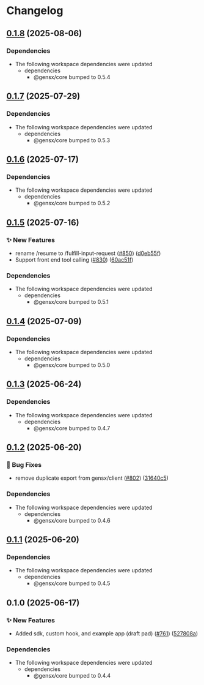 # Changelog

## [0.1.8](https://github.com/gensx-inc/gensx/compare/gensx-client-v0.1.7...gensx-client-v0.1.8) (2025-08-06)


### Dependencies

* The following workspace dependencies were updated
  * dependencies
    * @gensx/core bumped to 0.5.4

## [0.1.7](https://github.com/gensx-inc/gensx/compare/gensx-client-v0.1.6...gensx-client-v0.1.7) (2025-07-29)


### Dependencies

* The following workspace dependencies were updated
  * dependencies
    * @gensx/core bumped to 0.5.3

## [0.1.6](https://github.com/gensx-inc/gensx/compare/gensx-client-v0.1.5...gensx-client-v0.1.6) (2025-07-17)


### Dependencies

* The following workspace dependencies were updated
  * dependencies
    * @gensx/core bumped to 0.5.2

## [0.1.5](https://github.com/gensx-inc/gensx/compare/gensx-client-v0.1.4...gensx-client-v0.1.5) (2025-07-16)


### ✨ New Features

* rename /resume to /fulfill-input-request ([#850](https://github.com/gensx-inc/gensx/issues/850)) ([d0eb55f](https://github.com/gensx-inc/gensx/commit/d0eb55f839e28376badc00da55f2810e6312a7d1))
* Support front end tool calling ([#830](https://github.com/gensx-inc/gensx/issues/830)) ([60ac51f](https://github.com/gensx-inc/gensx/commit/60ac51ffc9d139a9bd2a9fb6015dc40292634c60))


### Dependencies

* The following workspace dependencies were updated
  * dependencies
    * @gensx/core bumped to 0.5.1

## [0.1.4](https://github.com/gensx-inc/gensx/compare/gensx-client-v0.1.3...gensx-client-v0.1.4) (2025-07-09)


### Dependencies

* The following workspace dependencies were updated
  * dependencies
    * @gensx/core bumped to 0.5.0

## [0.1.3](https://github.com/gensx-inc/gensx/compare/gensx-client-v0.1.2...gensx-client-v0.1.3) (2025-06-24)


### Dependencies

* The following workspace dependencies were updated
  * dependencies
    * @gensx/core bumped to 0.4.7

## [0.1.2](https://github.com/gensx-inc/gensx/compare/gensx-client-v0.1.1...gensx-client-v0.1.2) (2025-06-20)


### 🐛 Bug Fixes

* remove duplicate export from gensx/client ([#802](https://github.com/gensx-inc/gensx/issues/802)) ([31640c5](https://github.com/gensx-inc/gensx/commit/31640c599e11251ef3cd51393bc0c40ddebd4ba2))


### Dependencies

* The following workspace dependencies were updated
  * dependencies
    * @gensx/core bumped to 0.4.6

## [0.1.1](https://github.com/gensx-inc/gensx/compare/gensx-client-v0.1.0...gensx-client-v0.1.1) (2025-06-20)


### Dependencies

* The following workspace dependencies were updated
  * dependencies
    * @gensx/core bumped to 0.4.5

## 0.1.0 (2025-06-17)


### ✨ New Features

* Added sdk, custom hook, and example app (draft pad) ([#761](https://github.com/gensx-inc/gensx/issues/761)) ([527808a](https://github.com/gensx-inc/gensx/commit/527808aebc9dc9e5fea37f021a15f81c8ad454d1))


### Dependencies

* The following workspace dependencies were updated
  * dependencies
    * @gensx/core bumped to 0.4.4

